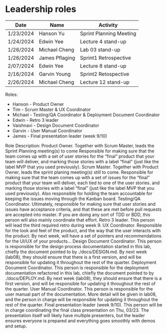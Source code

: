 # Leadership roles

| Date      | Name              | Activity                                               |
|-----------|-------------------|--------------------------------------------------------|
| 1/23/2024 | Hanson Yu  | Sprint Planning Meeting                      | 
| 1/24/2024 | Edwin Yee  | Lecture 4 stand-up                             |
| 1/26/2024  | Michael Cheng | Lab 03 stand-up                          |
| 1/26/2024 | James Pflaging   | Sprint1 Retrospective                  | 
| 2/07/2024 | Edwin Yee  | Lecture 8 stand-up                            |
| 2/16/2024 | Garvin Young  | Sprint2 Retospective                      |
| 2/26/2024 | Michael Cheng | Lecture 12 stand-up                       |

Roles:
- Hanson - Product Owner
- Tim - Scrum Master & UX Coordinator
- Michael - Testing/QA Coordinator & Deployment Document Coordinator
- Edwin - Retro 3 leader
- Vaishnavi - Design Document Coordinator
- Garvin - User Manual Coordinator
- James - Final presentation leader (week 9/10)

Role Description:
Product Owner. Together with Scrum Master, leads the Sprint Planning meeting(s) to come Responsible for making sure that the team comes up with a set of user stories for the “final” product that your team will deliver, and marking those stories with a label “final” (just like the label MVP that you used previously).
Scrum Master. Together with Product Owner, leads the sprint planing meeting(s) still to come. Responsible for making sure that the team comes up with a set of issues for the “final” product that your team will deliver, each tied to one of the user stories. and marking those stories with a label “final” (just like the label MVP that you used previously). Also responsible for holding the team accountable for keeping the issues moving through the Kanban board.
Testing/QA Coordinator. Ultimately, responsible for making sure that user stories and issues have acceptance criteria, and that these are met before pull requests are accepted into master. If you are doing any sort of TDD or BDD, this person will also mainly coordinate that effort.
Retro 3 leader. This person will lead the third required retro during week 9.
UX Coordinator. Responsible for the look and feel of the product, and the way that the user interacts with the product. By next week, will have a set of pointers and recommendations for the UI/UX of your products…
Design Document Coordinator. This person is responsible for the design process documentation started in this lab, chiefly the document pointed to by ./docs/DESIGN.md. By next week (lab08), they should ensure that there is a first version, and will be responsible for updating it throughout the rest of the quarter.
Deployment Document Coordinator. This person is responsible for the deployment documentation refactored in this lab, chiefly the document pointed to by ./docs/DEPLOY.md. By next week (lab08), they should ensure that there is a first version, and will be responsible for updating it throughout the rest of the quarter.
User Manual Coordinator. This person is responsible for the user manual part of the documentation. More detail will be given in lab08, and the person in charge will be responsible for updating it throughout the rest of the quarter.
Final presentation leader (week 9/10). This person will be in charge coordinating the final class presentation on Thu, 03/23. The presentation itself will likely have multiple presenters, but the leader ensures everyone is prepared and everything goes smoothly with demos and setup.
